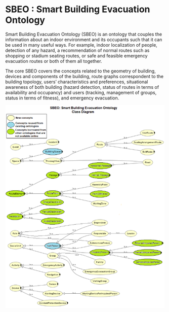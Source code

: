# SBEO : Smart Building Evacuation Ontology

Smart Building Evacuation Ontology (SBEO) is an ontology that couples the information about an indoor environment and its occupants such that it can be used in many useful ways. For example, indoor localization of people, detection of any hazard, a recommendation of normal routes such as shopping or stadium seating routes, or safe and feasible emergency evacuation routes or both of them all together.  

The core SBEO covers the concepts related to the geometry of building, devices and components of the building, route graphs correspondent to the building topology, users’ characteristics and preferences, situational awareness of both building (hazard detection, status of routes in terms of availability and occupancy) and users (tracking, management of groups, status in terms of fitness), and emergency evacuation.

<p align="center">
  <img src="Figures/SBEO_Class_Diagram_updated.png"/>
</p>
